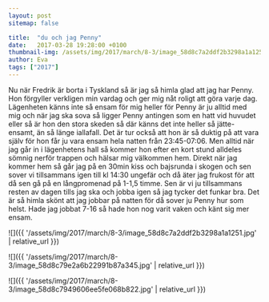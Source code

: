 ```yaml
---
layout: post
sitemap: false

title:  "du och jag Penny"
date:   2017-03-28 19:28:00 +0100
thumbnail-img: /assets/img/2017/march/8-3/image_58d8c7a2ddf2b3298a1a1251.jpg
author: Eva
tags: ["2017"]
---
```


Nu när Fredrik är borta i Tyskland så är jag så himla glad att jag har Penny. Hon förgyller verkligen min vardag och ger mig nåt roligt att göra varje dag. Lägenheten känns inte så ensam för mig heller för Penny är ju alltid med mig och när jag ska sova så ligger Penny antingen som en hatt vid huvudet eller så är hon den stora skeden så där känns det inte heller så jätte-ensamt, än så länge iallafall. Det är tur också att hon är så duktig på att vara själv för hon får ju vara ensam hela natten från 23:45-07:06. Men alltid när jag går in i lägenhetens hall så kommer hon efter en kort stund alldeles sömnig nerför trappen och hälsar mig välkommen hem. Direkt när jag kommer hem så går jag på en 30min kiss och bajsrunda i skogen och sen sover vi tillsammans igen till kl 14:30 ungefär och då äter jag frukost för att då sen gå på en långpromenad på 1-1,5 timme. Sen är vi ju tillsammans resten av dagen tills jag ska och jobba igen så jag tycker det funkar bra. Det är så himla skönt att jag jobbar på natten för då sover ju Penny hur som helst. Hade jag jobbat 7-16 så hade hon nog varit vaken och känt sig mer ensam.

![]({{ '/assets/img/2017/march/8-3/image_58d8c7a2ddf2b3298a1a1251.jpg'  | relative_url }})

![]({{ '/assets/img/2017/march/8-3/image_58d8c79e2a6b22991b87a345.jpg'  | relative_url }})

![]({{ '/assets/img/2017/march/8-3/image_58d8c7949606ee5fe068b822.jpg'  | relative_url }})

